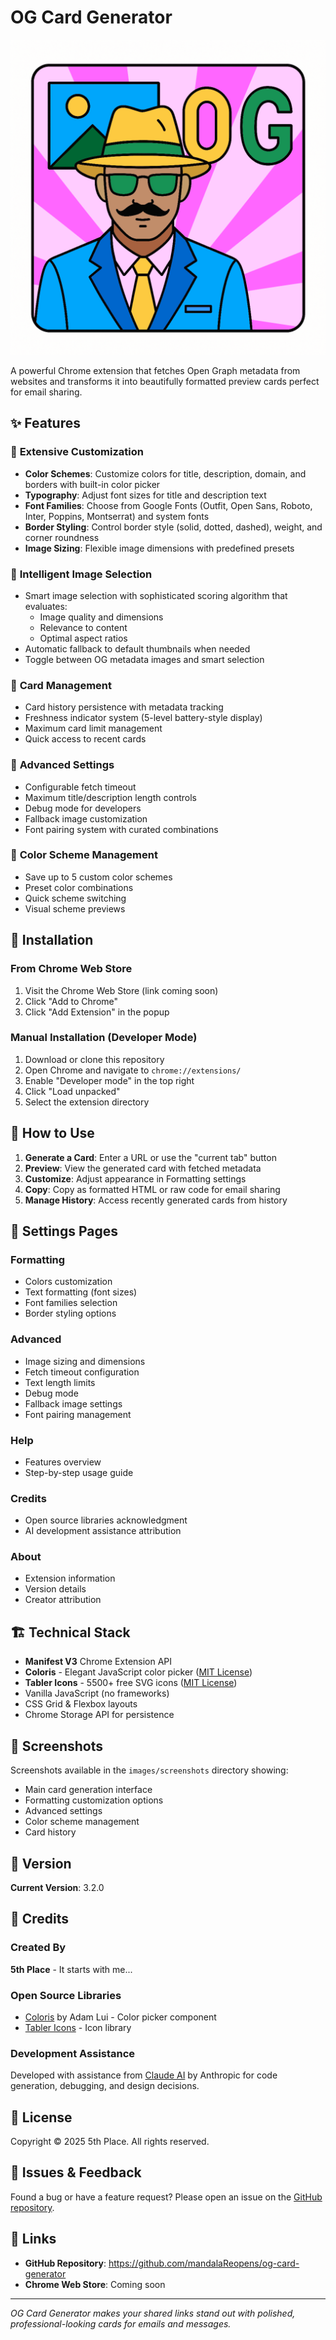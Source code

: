# OG Card Generator

![OG Card Generator](images/og-card-generator-main-image.png)

A powerful Chrome extension that fetches Open Graph metadata from websites and transforms it into beautifully formatted preview cards perfect for email sharing.

## ✨ Features

### 🎨 **Extensive Customization**
- **Color Schemes**: Customize colors for title, description, domain, and borders with built-in color picker
- **Typography**: Adjust font sizes for title and description text
- **Font Families**: Choose from Google Fonts (Outfit, Open Sans, Roboto, Inter, Poppins, Montserrat) and system fonts
- **Border Styling**: Control border style (solid, dotted, dashed), weight, and corner roundness
- **Image Sizing**: Flexible image dimensions with predefined presets

### 🤖 **Intelligent Image Selection**
- Smart image selection with sophisticated scoring algorithm that evaluates:
  - Image quality and dimensions
  - Relevance to content
  - Optimal aspect ratios
- Automatic fallback to default thumbnails when needed
- Toggle between OG metadata images and smart selection

### 💾 **Card Management**
- Card history persistence with metadata tracking
- Freshness indicator system (5-level battery-style display)
- Maximum card limit management
- Quick access to recent cards

### 🎯 **Advanced Settings**
- Configurable fetch timeout
- Maximum title/description length controls
- Debug mode for developers
- Fallback image customization
- Font pairing system with curated combinations

### 🎨 **Color Scheme Management**
- Save up to 5 custom color schemes
- Preset color combinations
- Quick scheme switching
- Visual scheme previews

## 🚀 Installation

### From Chrome Web Store
1. Visit the Chrome Web Store (link coming soon)
2. Click "Add to Chrome"
3. Click "Add Extension" in the popup

### Manual Installation (Developer Mode)
1. Download or clone this repository
2. Open Chrome and navigate to `chrome://extensions/`
3. Enable "Developer mode" in the top right
4. Click "Load unpacked"
5. Select the extension directory

## 📖 How to Use

1. **Generate a Card**: Enter a URL or use the "current tab" button
2. **Preview**: View the generated card with fetched metadata
3. **Customize**: Adjust appearance in Formatting settings
4. **Copy**: Copy as formatted HTML or raw code for email sharing
5. **Manage History**: Access recently generated cards from history

## 🎨 Settings Pages

### Formatting
- Colors customization
- Text formatting (font sizes)
- Font families selection
- Border styling options

### Advanced
- Image sizing and dimensions
- Fetch timeout configuration
- Text length limits
- Debug mode
- Fallback image settings
- Font pairing management

### Help
- Features overview
- Step-by-step usage guide

### Credits
- Open source libraries acknowledgment
- AI development assistance attribution

### About
- Extension information
- Version details
- Creator attribution

## 🏗️ Technical Stack

- **Manifest V3** Chrome Extension API
- **Coloris** - Elegant JavaScript color picker ([MIT License](https://github.com/mdbassit/Coloris))
- **Tabler Icons** - 5500+ free SVG icons ([MIT License](https://github.com/tabler/tabler-icons))
- Vanilla JavaScript (no frameworks)
- CSS Grid & Flexbox layouts
- Chrome Storage API for persistence

## 📸 Screenshots

Screenshots available in the `images/screenshots` directory showing:
- Main card generation interface
- Formatting customization options
- Advanced settings
- Color scheme management
- Card history

## 🎯 Version

**Current Version**: 3.2.0

## 🙏 Credits

### Created By
**5th Place** - It starts with me...

### Open Source Libraries
- [Coloris](https://coloris.js.org/) by Adam Lui - Color picker component
- [Tabler Icons](https://tabler.io/icons) - Icon library

### Development Assistance
Developed with assistance from [Claude AI](https://claude.ai) by Anthropic for code generation, debugging, and design decisions.

## 📄 License

Copyright © 2025 5th Place. All rights reserved.

## 🐛 Issues & Feedback

Found a bug or have a feature request? Please open an issue on the [GitHub repository](https://github.com/mandalaReopens/og-card-generator).

## 🔗 Links

- **GitHub Repository**: https://github.com/mandalaReopens/og-card-generator
- **Chrome Web Store**: Coming soon

---

*OG Card Generator makes your shared links stand out with polished, professional-looking cards for emails and messages.*
